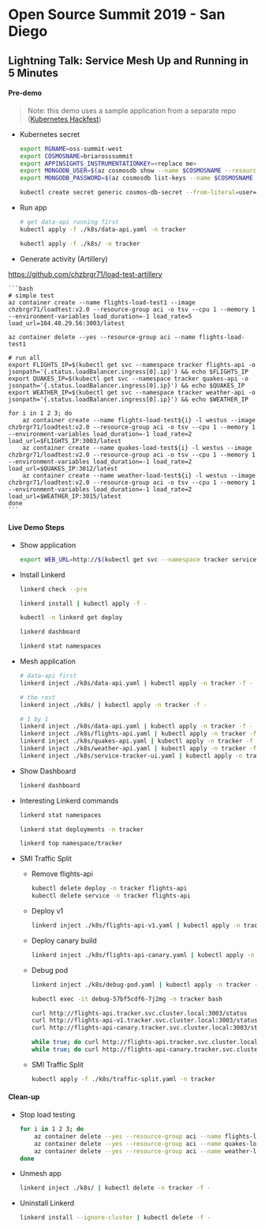 # Open Source Summit 2019 - San Diego

## Lightning Talk: Service Mesh Up and Running in 5 Minutes

#### Pre-demo

> Note: this demo uses a sample application from a separate repo ([Kubernetes Hackfest](https://github.com/Azure/kubernetes-hackfest))

* Kubernetes secret

    ```bash
    export RGNAME=oss-summit-west
    export COSMOSNAME=briarosssummit
    export APPINSIGHTS_INSTRUMENTATIONKEY=<replace me>
    export MONGODB_USER=$(az cosmosdb show --name $COSMOSNAME --resource-group $RGNAME --query "name" -o tsv)
    export MONGODB_PASSWORD=$(az cosmosdb list-keys --name $COSMOSNAME --resource-group $RGNAME --query "primaryMasterKey" -o tsv)

    kubectl create secret generic cosmos-db-secret --from-literal=user=$MONGODB_USER --from-literal=pwd=$MONGODB_PASSWORD --from-literal=appinsights=$APPINSIGHTS_INSTRUMENTATIONKEY -n tracker
    ```

* Run app

    ```bash
    # get data-api running first
    kubectl apply -f ./k8s/data-api.yaml -n tracker

    kubectl apply -f ./k8s/ -n tracker
    ```

* Generate activity (Artillery)

https://github.com/chzbrgr71/load-test-artillery 

    ```bash
    # simple test
    az container create --name flights-load-test1 --image chzbrgr71/loadtest:v2.0 --resource-group aci -o tsv --cpu 1 --memory 1 --environment-variables load_duration=-1 load_rate=5 load_url=104.40.29.56:3003/latest

    az container delete --yes --resource-group aci --name flights-load-test1

    # run all
    export FLIGHTS_IP=$(kubectl get svc --namespace tracker flights-api -o jsonpath='{.status.loadBalancer.ingress[0].ip}') && echo $FLIGHTS_IP
    export QUAKES_IP=$(kubectl get svc --namespace tracker quakes-api -o jsonpath='{.status.loadBalancer.ingress[0].ip}') && echo $QUAKES_IP
    export WEATHER_IP=$(kubectl get svc --namespace tracker weather-api -o jsonpath='{.status.loadBalancer.ingress[0].ip}') && echo $WEATHER_IP

    for i in 1 2 3; do
        az container create --name flights-load-test${i} -l westus --image chzbrgr71/loadtest:v2.0 --resource-group aci -o tsv --cpu 1 --memory 1 --environment-variables load_duration=-1 load_rate=2 load_url=$FLIGHTS_IP:3003/latest
        az container create --name quakes-load-test${i} -l westus --image chzbrgr71/loadtest:v2.0 --resource-group aci -o tsv --cpu 1 --memory 1 --environment-variables load_duration=-1 load_rate=2 load_url=$QUAKES_IP:3012/latest
        az container create --name weather-load-test${i} -l westus --image chzbrgr71/loadtest:v2.0 --resource-group aci -o tsv --cpu 1 --memory 1 --environment-variables load_duration=-1 load_rate=2 load_url=$WEATHER_IP:3015/latest
    done
    ```


#### Live Demo Steps

* Show application

    ```bash
    export WEB_URL=http://$(kubectl get svc --namespace tracker service-tracker-ui -o jsonpath='{.status.loadBalancer.ingress[0].ip}'):8080 && echo $WEB_URL
    ```

* Install Linkerd

    ```bash
    linkerd check --pre

    linkerd install | kubectl apply -f -

    kubectl -n linkerd get deploy

    linkerd dashboard

    linkerd stat namespaces
    ```

* Mesh application

    ```bash
    # data-api first
    linkerd inject ./k8s/data-api.yaml | kubectl apply -n tracker -f -

    # the rest
    linkerd inject ./k8s/ | kubectl apply -n tracker -f -

    # 1 by 1
    linkerd inject ./k8s/data-api.yaml | kubectl apply -n tracker -f -
    linkerd inject ./k8s/flights-api.yaml | kubectl apply -n tracker -f -
    linkerd inject ./k8s/quakes-api.yaml | kubectl apply -n tracker -f -
    linkerd inject ./k8s/weather-api.yaml | kubectl apply -n tracker -f -
    linkerd inject ./k8s/service-tracker-ui.yaml | kubectl apply -n tracker -f -
    ```

* Show Dashboard

    ```bash
    linkerd dashboard
    ```

* Interesting Linkerd commands

    ```bash
    linkerd stat namespaces

    linkerd stat deployments -n tracker

    linkerd top namespace/tracker
    ```

* SMI Traffic Split

    * Remove flights-api

        ```bash
        kubectl delete deploy -n tracker flights-api
        kubectl delete service -n tracker flights-api
        ```
    * Deploy v1

        ```bash
        linkerd inject ./k8s/flights-api-v1.yaml | kubectl apply -n tracker -f -
        ```

    * Deploy canary build
    
        ```bash
        linkerd inject ./k8s/flights-api-canary.yaml | kubectl apply -n tracker -f -
        ```

    * Debug pod

        ```bash
        linkerd inject ./k8s/debug-pod.yaml | kubectl apply -n tracker -f -

        kubectl exec -it debug-57bf5cdf6-7j2mg -n tracker bash

        curl http://flights-api.tracker.svc.cluster.local:3003/status
        curl http://flights-api-v1.tracker.svc.cluster.local:3003/status
        curl http://flights-api-canary.tracker.svc.cluster.local:3003/status

        while true; do curl http://flights-api.tracker.svc.cluster.local:3003/status; sleep 1; done
        while true; do curl http://flights-api-canary.tracker.svc.cluster.local:3003/status; sleep 1; done
        ```

    * SMI Traffic Split

        ```bash
        kubectl apply -f ./k8s/traffic-split.yaml -n tracker
        ```

#### Clean-up

* Stop load testing

    ```bash
    for i in 1 2 3; do
        az container delete --yes --resource-group aci --name flights-load-test${i}
        az container delete --yes --resource-group aci --name quakes-load-test${i}
        az container delete --yes --resource-group aci --name weather-load-test${i}
    done
    ```

* Unmesh app

    ```bash
    linkerd inject ./k8s/ | kubectl delete -n tracker -f -
    ```

* Uninstall Linkerd

    ```bash
    linkerd install --ignore-cluster | kubectl delete -f -
    ```